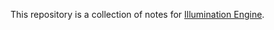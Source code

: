 This repository is a collection of notes for [Illumination Engine](https://github.com/PercentBoat4164/Illumination-Engine).